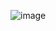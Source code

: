 ![image](https://user-images.githubusercontent.com/64707331/202567743-00126b25-9a79-4251-958e-74ab58219c7b.png)
